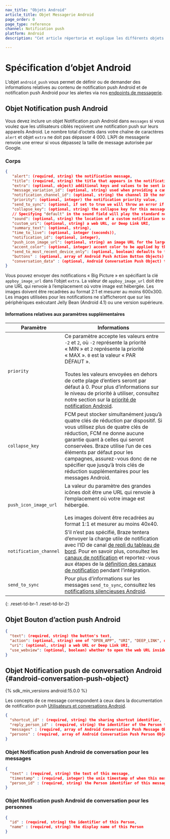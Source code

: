 ```yaml
---
nav_title: "Objets Android"
article_title: Objet Messagerie Android
page_order: 0
page_type: reference
channel: Notification push
platform: Android
description: "Cet article répertorie et explique les différents objets Android utilisés chez Braze."

---
```

# Spécification d’objet Android

L’objet `android_push` vous permet de définir ou de demander des informations relatives au contenu de notification push Android et de notification push Android pour les alertes via nos [endpoints de messagerie]({{site.baseurl}}/api/endpoints/messaging).

##  Objet Notification push Android

Vous devez inclure un objet Notification push Android dans `messages` si vous voulez que les utilisateurs ciblés reçoivent une notification push sur leurs appareils Android. Le nombre total d’octets dans votre chaîne de caractères `alert` et objet `extra` ne doit pas dépasser 4 000. L’API de messagerie renvoie une erreur si vous dépassez la taille de message autorisée par Google.

### Corps

```json
{
   "alert": (required, string) the notification message,
   "title": (required, string) the title that appears in the notification drawer,
   "extra": (optional, object) additional keys and values to be sent in the push,
   "message_variation_id": (optional, string) used when providing a campaign_id to specify which message variation this message should be tracked under (must be an Android Push Message),
   "notification_channel_id": (optional, string) the channel ID the notification will be sent with,
   "priority": (optional, integer) the notification priority value,
   "send_to_sync": (optional, if set to true we will throw an error if "alert" or "title" is set),
   "collapse_key": (optional, string) the collapse key for this message,
   // Specifying "default" in the sound field will play the standard notification sound
   "sound": (optional, string) the location of a custom notification sound within the app,
   "custom_uri": (optional, string) a web URL, or Deep Link URI,
   "summary_text": (optional, string),
   "time_to_live": (optional, integer (seconds)),
   "notification_id": (optional, integer),
   "push_icon_image_url": (optional, string) an image URL for the large icon,
   "accent_color": (optional, integer) accent color to be applied by the standard Style templates when presenting this notification, an RGB integer value,
   "send_to_most_recent_device_only": (optional, boolean) defaults to false, if set to true, Braze will only send this push to a user's most recently used Android device, rather than all eligible Android devices,
   "buttons" : (optional, array of Android Push Action Button Objects) push action buttons to display
   "conversation_data" : (optional, Android Conversation Push Object) the data to be displayed via Conversation Push.
}
```


Vous pouvez envoyer des notifications « Big Picture » en spécifiant la clé `appboy_image_url` dans l’objet `extra`. La valeur de `appboy_image_url` doit être une URL qui renvoie à l’emplacement où votre image est hébergée. Les images doivent être recadrées au format 2:1 et mesurer au moins 600x300. Les images utilisées pour les notifications ne s’afficheront que sur les périphériques exécutant Jelly Bean (Android 4.1) ou une version supérieure.

#### Informations relatives aux paramètres supplémentaires

| Paramètre | Informations |
| --------- | ------- |
| `priority` | Ce paramètre accepte les valeurs entre `-2` et `2`, où `-2` représente la priorité « MIN » et `2` représente la priorité « MAX ». `0` est la valeur « PAR DÉFAUT ». <br> <br> Toutes les valeurs envoyées en dehors de cette plage d’entiers seront par défaut à 0. Pour plus d’informations sur le niveau de priorité à utiliser, consultez notre section sur la [priorité de notification Android][29]. |
| `collapse_key` | FCM peut stocker simultanément jusqu’à quatre clés de réduction par dispositif. Si vous utilisez plus de quatre clés de réduction, FCM ne donne aucune garantie quant à celles qui seront conservées. Braze utilise l’un de ces éléments par défaut pour les campagnes, assurez-vous donc de ne spécifier que jusqu’à trois clés de réduction supplémentaires pour les messages Android. |
| `push_icon_image_url` | La valeur du paramètre des grandes icônes doit être une URL qui renvoie à l’emplacement où votre image est hébergée. <br> <br> Les images doivent être recadrées au format 1:1 et mesurer au moins 40x40. |
| `notification_channel` | S’il n’est pas spécifié, Braze tentera d’envoyer la charge utile de notification avec l’ID de canal [de repli du tableau de bord][45]. Pour en savoir plus, consultez les [canaux de notification][44] et reportez-vous aux étapes de la [définition des canaux de notification][43] pendant l’intégration. |
| `send_to_sync` | Pour plus d’informations sur les messages `send_to_sync`, consultez les [notifications silencieuses Android][28]. |
{: .reset-td-br-1 .reset-td-br-2}


## Objet Bouton d’action push Android

```json
{
  "text": (required, string) the button's text,
  "action": (optional, string) one of "OPEN_APP", "URI", "DEEP_LINK", or "CLOSE", defaults to "OPEN_APP",
  "uri": (optional, string) a web URL or Deep Link URI,
  "use_webview": (optional, boolean) whether to open the web URL inside the app if the action is "URI", defaults to true
}
```

## Objet Notification push de conversation Android {#android-conversation-push-object}

{% sdk_min_versions android:15.0.0 %}

Les concepts de ce message correspondent à ceux dans la documentation de notification push [Utilisateurs et conversations Android][46].

```json
{
  "shortcut_id" : (required, string) the sharing shortcut identifier,
  "reply_person_id" : (required, string) the identifier of the Person this push is replying to,
  "messages" : (required, array of Android Conversation Push Message Object),
  "persons" : (required, array of Android Conversation Push Person Object)
}
```

### Objet Notification push Android de conversation pour les messages

```json
{
  "text" : (required, string) the text of this message,
  "timestamp" : (required, integer) the unix timestamp of when this message was sent,
  "person_id" : (required, string) the Person identifier of this message's sender,
}
```

### Objet Notification push Android de conversation pour les personnes

```json
{
  "id" : (required, string) the identifier of this Person,
  "name" : (required, string) the display name of this Person
}
```

[28]: {{site.baseurl}}/developer_guide/platform_integration_guides/android/push_notifications/android/silent_push_notifications/#silent-push-notifications
[29]: {{site.baseurl}}/developer_guide/platform_integration_guides/android/advanced_use_cases/deep_linking/
[44]: {{site.baseurl}}/user_guide/message_building_by_channel/push/notification_channels/
[43]: {{site.baseurl}}/developer_guide/platform_integration_guides/android/push_notifications/integration/standard_integration/#step-5-define-notification-channels
[45]: {{site.baseurl}}/user_guide/message_building_by_channel/push/android/notification_channels/#dashboard-fallback-channel
[46]: https://developer.android.com/guide/topics/ui/conversations